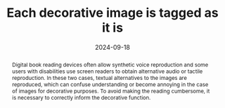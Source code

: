 ---
N: '111'
Rubrique: Images et médias
title: "Each decorative image is tagged as it is"
abstract: "Digital book reading devices often allow synthetic voice reproduction and some users with disabilities use screen readers to obtain alternative audio or tactile reproduction. In these two cases, textual alternatives to the images are reproduced, which can confuse understanding or become annoying in the case of images for decorative purposes. To avoid making the reading cumbersome, it is necessary to correctly inform the decorative function."
categories: ["Images and media"]
agrege: O4111-E022
opquast: '4 111'
indiceebook: '22'
description: "Rule n° 022"
before: "021"
weight: "022"
after: "023"
actif: '1'
layout: rules
date: 2024-09-18
tags: ["Accessibility", "Reading experience"]
objectif: ["Prevent users placed in contexts where images are not perceptible (synthetic voice, screen reader or immersive reading) from being disturbed by unnecessary information.", "Provide crawlers with only relevant information. ", 
    "Improve the accessibility of content to people with disabilities.", 
    "Improve the consideration of content by search engines and indexing tools"]
Meo: ["Give each decorative img element an empty alt attribute (alt=).","Give each decorative element an attribute (role=presentation)"]
Controle: ["Check the arguments of images that do not convey information necessary for understanding. This can be done in the code or using the table of images available in the ACE report"]
epubcheck: false
ace: true
humancheck: true
Source: ["Opquast"]
Referentiel: [""]
steps: ["", ""]
---